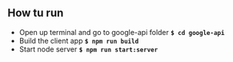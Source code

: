 ## How tu run
* Open up terminal and go to google-api folder <b>`$ cd google-api`</b>
* Build the client app <b>`$ npm run build`</b>
* Start node server <b>`$ npm run start:server`</b>
